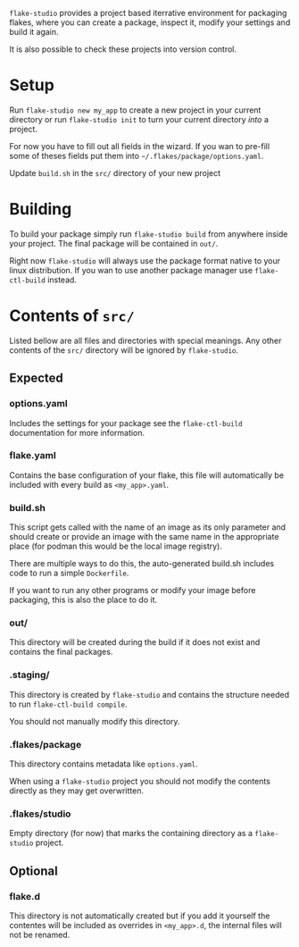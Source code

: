 `flake-studio` provides a project based iterrative environment for packaging flakes, where you can create a package, inspect it, modify your settings and build it again.

It is also possible to check these projects into version control.

# Setup
Run `flake-studio new my_app` to create a new project in your current directory or run `flake-studio init` to turn your current directory _into_ a project.

For now you have to fill out all fields in the wizard. If you wan to pre-fill some of theses fields put them into `~/.flakes/package/options.yaml`.

Update `build.sh` in the `src/` directory of your new project

# Building
To build your package simply run `flake-studio build` from anywhere inside your project. The final package will be contained in `out/`.

Right now `flake-studio` will always use the package format native to your linux distribution. If you wan to use another package manager use `flake-ctl-build` instead.

# Contents of `src/`
Listed bellow are all files and directories with special meanings. Any other contents of the `src/` directory will be ignored by `flake-studio`.

## Expected
### options.yaml
Includes the settings for your package see the `flake-ctl-build` documentation for more information.

### flake.yaml
Contains the base configuration of your flake, this file will automatically be included with every build as `<my_app>.yaml`.

### build.sh
This script gets called with the name of an image as its only parameter and should create or provide an image with the same name in the appropriate place (for podman this would be the local image registry).

There are multiple ways to do this, the auto-generated build.sh includes code to run a simple `Dockerfile`.

If you want to run any other programs or modify your image before packaging, this is also the place to do it.

### out/
This directory will be created during the build if it does not exist and contains the final packages.

### .staging/
This directory is created by `flake-studio` and contains the structure needed to run `flake-ctl-build compile`.

You should not manually modify this directory.

### .flakes/package
This directory contains metadata like `options.yaml`.

When using a `flake-studio` project you should not modify the contents directly as they may get overwritten.

### .flakes/studio
Empty directory (for now) that marks the containing directory as a `flake-studio` project.

## Optional
### flake.d
This directory is not automatically created but if you add it yourself the contentes will be included as overrides in `<my_app>.d`, the internal files will not be renamed.
